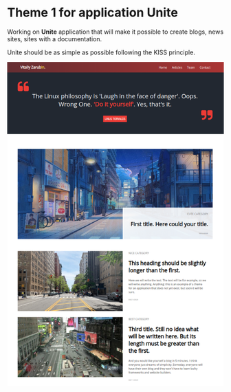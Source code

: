 Theme 1 for application **Unite**
===================

Working on **Unite** application that will make it possible to create blogs, news sites, sites with a documentation.

Unite should be as simple as possible following the KISS principle.


![picture](data/preview3.png)
